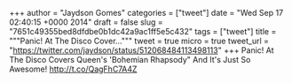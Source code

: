 
+++
author = "Jaydson Gomes"
categories = ["tweet"]
date = "Wed Sep 17 02:40:15 +0000 2014"
draft = false
slug = "7651c49355bed8dfdbe0b1dc42a9ac1ff5e5c432"
tags = ["tweet"]
title = """Panic! At The Disco Cover..."""
tweet = true
micro = true
tweet_url = "https://twitter.com/jaydson/status/512068484113498113"
+++
Panic! At The Disco Covers Queen's 'Bohemian Rhapsody" And It's Just So Awesome! http://t.co/QagFhC7A4Z
